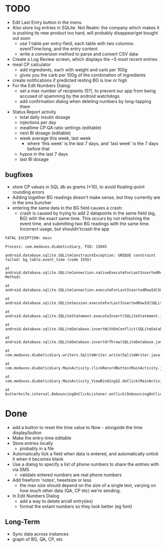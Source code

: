 TODO
====



* Edit Last Entry button in the menu
* Also store log entries in SQLite. Not Realm: the company which makes it is pushing its new product too hard,
will probably disappear/get bought out soon
	- use 1 table per entry-field, each table with two columns: eventTime:long, and the entry content
	- write a conversion method to parse and convert CSV data
* Create a Log Review screen, which displays the ~5 most recent entries
* meal CP calculator
	- add ingredients, each with weight and carb per 100g
	- gives you the carb per 100g of the combination of ingredients
* create notifications if predicted resting BG is low or high
* For the Edit Numbers Dialog:
	- set a max number of recipients (5?), to prevent our app from being accused of spamming by the android watchdogs
	- add confirmation dialog when deleting numbers by long-tapping them
* Status Report activity
	- total daily insulin dosage
	- injections per day
	- mealtime CP:QA ratio settings (editable)
	- next BI dosage (editable)
	- week average this week, last week
		* where 'this week' is the last 7 days, and 'last week' is the 7 days before that
	- hypos in the last 7 days
	- last BI dosage

bugfixes
----
* store CP values in SQL db as grams (*10), to avoid floating-point rounding errors
* Adding together BG readings doesn't make sense, but they  currently are in the sms buncher
* entering the same data in the BG field causes a crash:
	-  crash is caused by trying to add 2 datapoints in the same field (eg, BG) with the exact same time.
	This occurs by not refreshing the event time, and submitting two BG readings with the same time. Incorrect usage,
	but shouldn'tcrash the app

```
FATAL EXCEPTION: main
                                                                           Process: com.medavox.diabeticdiary, PID: 15045
                                                                           android.database.sqlite.SQLiteConstraintException: UNIQUE constraint failed: bg_table.event_time (code 1555)
                                                                               at android.database.sqlite.SQLiteConnection.nativeExecuteForLastInsertedRowId(Native Method)
                                                                               at android.database.sqlite.SQLiteConnection.executeForLastInsertedRowId(SQLiteConnection.java:780)
                                                                               at android.database.sqlite.SQLiteSession.executeForLastInsertedRowId(SQLiteSession.java:788)
                                                                               at android.database.sqlite.SQLiteStatement.executeInsert(SQLiteStatement.java:86)
                                                                               at android.database.sqlite.SQLiteDatabase.insertWithOnConflict(SQLiteDatabase.java:1471)
                                                                               at android.database.sqlite.SQLiteDatabase.insertOrThrow(SQLiteDatabase.java:1367)
                                                                               at com.medavox.diabeticdiary.writers.SqliteWriter.write(SqliteWriter.java:28)
                                                                               at com.medavox.diabeticdiary.MainActivity.clickRecordButton(MainActivity.java:205)
                                                                               at com.medavox.diabeticdiary.MainActivity_ViewBinding$2.doClick(MainActivity_ViewBinding.java:47)
                                                                               at butterknife.internal.DebouncingOnClickListener.onClick(DebouncingOnClickListener.java:22)
```


Done
===

* add a button to reset the time value to Now - alongside the time display/button
* Make the entry-time editable
* Store entries locally
	- probably in a file
* Automatically tick a field when data is entered, and automatically untick it when it becomes blank
* Use a dialog to specify a list of phone numbers to share the entries with via SMS
	- validate entered numbers are real phone numbers
* Add freeform 'notes', tweetsize or less
	- the max size should depend on the size of a single text, varying on how much other data (QA, CP etc) we're sending.
* In Edit Numbers Dialog
	- add a way to delete an/all entry(ies)
	- format the extant numbers so they look better (eg font)

Long-Term
---------

* Sync data across instances
* graph of BG, QA, CP, etc